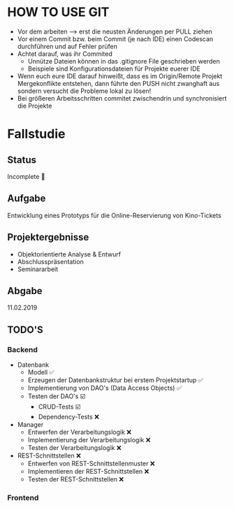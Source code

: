 # HOW TO USE GIT
* Vor dem arbeiten --> erst die neusten Änderungen per PULL ziehen
* Vor einem Commit bzw. beim Commit (je nach IDE) einen Codescan durchführen und auf Fehler prüfen
* Achtet darauf, was ihr Commited
  * Unnütze Dateien können in das .gitignore File geschrieben werden
  * Beispiele sind Konfigurationsdateien für Projekte euerer IDE
* Wenn euch eure IDE darauf hinweißt, dass es im Origin/Remote Projekt Mergekonflikte entstehen, dann führte den PUSH nicht zwanghaft aus sondern versucht die Probleme lokal zu lösen!
* Bei größeren Arbeitsschritten commitet zwischendrin und synchronisiert die Projekte

# Fallstudie 

## Status
Incomplete :construction_worker:

## Aufgabe
Entwicklung eines Prototyps für die Online-Reservierung von Kino-Tickets

## Projektergebnisse
* Objektorientierte Analyse & Entwurf
* Abschlusspräsentation
* Seminararbeit

## Abgabe
11.02.2019 

## TODO'S
### Backend
* Datenbank
    * Modell :white_check_mark:
    * Erzeugen der Datenbankstruktur bei erstem Projektstartup :white_check_mark:
    * Implementierung von DAO's (Data Access Objects) :white_check_mark:
    * Testen der DAO's :ballot_box_with_check:
        * CRUD-Tests :ballot_box_with_check:
        * Dependency-Tests :x:
* Manager
    * Entwerfen der Verarbeitungslogik :x:
    * Implementierung der Verarbeitungslogik :x:
    * Testen der Verarbeitungslogik :x:
* REST-Schnittstellen :x:
    * Entwerfen von REST-Schnittstellenmuster :x:
    * Implementieren der REST-Schnittstellen :x:
    * Testen der REST-Schnittstellen :x:
    
### Frontend

